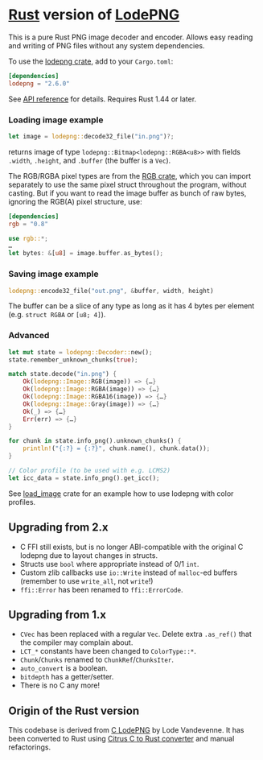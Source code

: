 # [Rust](https://www.rust-lang.org) version of [LodePNG](https://lodev.org/lodepng)

This is a pure Rust PNG image decoder and encoder. Allows easy reading and writing of PNG files without any system dependencies.

To use the [lodepng crate](https://lib.rs/crates/lodepng), add to your `Cargo.toml`:

```toml
[dependencies]
lodepng = "2.6.0"
```

See [API reference](https://docs.rs/lodepng/) for details. Requires Rust 1.44 or later.

### Loading image example

```rust
let image = lodepng::decode32_file("in.png")?;
```

returns image of type `lodepng::Bitmap<lodepng::RGBA<u8>>` with fields `.width`, `.height`, and `.buffer` (the buffer is a `Vec`).

The RGB/RGBA pixel types are from the [RGB crate](https://lib.rs/crates/rgb), which you can import separately to use the same pixel struct throughout the program, without casting. But if you want to read the image buffer as bunch of raw bytes, ignoring the RGB(A) pixel structure, use:

```toml
[dependencies]
rgb = "0.8"
```

```rust
use rgb::*;
…
let bytes: &[u8] = image.buffer.as_bytes();
```

### Saving image example

```rust
lodepng::encode32_file("out.png", &buffer, width, height)
```

The buffer can be a slice of any type as long as it has 4 bytes per element (e.g. `struct RGBA` or `[u8; 4]`).

### Advanced

```rust
let mut state = lodepng::Decoder::new();
state.remember_unknown_chunks(true);

match state.decode("in.png") {
    Ok(lodepng::Image::RGB(image)) => {…}
    Ok(lodepng::Image::RGBA(image)) => {…}
    Ok(lodepng::Image::RGBA16(image)) => {…}
    Ok(lodepng::Image::Gray(image)) => {…}
    Ok(_) => {…}
    Err(err) => {…}
}

for chunk in state.info_png().unknown_chunks() {
    println!("{:?} = {:?}", chunk.name(), chunk.data());
}

// Color profile (to be used with e.g. LCMS2)
let icc_data = state.info_png().get_icc();
```

See [load_image](https://lib.rs/load_image) crate for an example how to use lodepng with color profiles.

## Upgrading from 2.x

* C FFI still exists, but is no longer ABI-compatible with the original C lodepng due to layout changes in structs.
* Structs use `bool` where appropriate instead of 0/1 `int`.
* Custom zlib callbacks use `io::Write` instead of `malloc`-ed buffers (remember to use `write_all`, not `write`!)
* `ffi::Error` has been renamed to `ffi::ErrorCode`.

## Upgrading from 1.x

* `CVec` has been replaced with a regular `Vec`. Delete extra `.as_ref()` that the compiler may complain about.
* `LCT_*` constants have been changed to `ColorType::*`.
* `Chunk`/`Chunks` renamed to `ChunkRef`/`ChunksIter`.
* `auto_convert` is a boolean.
* `bitdepth` has a getter/setter.
* There is no C any more!

## Origin of the Rust version

This codebase is derived from [C LodePNG](https://lodev.org/lodepng/) by Lode Vandevenne. It has been converted to Rust using [Citrus C to Rust converter](https://gitlab.com/citrus-rs/citrus) and manual refactorings.
